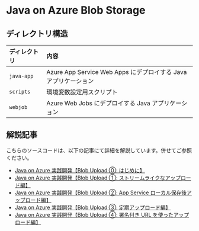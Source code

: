 # Java on Azure Blob Storage

## ディレクトリ構造

| ディレクトリ | 内容 |
| :--- | :--- |
| `java-app` | Azure App Service Web Apps にデプロイする Java アプリケーション |
| `scripts` | 環境変数設定用スクリプト |
| `webjob` | Azure Web Jobs にデプロイする Java アプリケーション |

## 解説記事

こちらのソースコードは、以下の記事にて詳細を解説しています。併せてご参照ください。

- [Java on Azure 実践開発【Blob Upload ⓪: はじめに】](https://qiita.com/kk31108424/items/d07c7cf8926e669c6fa2)
- [Java on Azure 実践開発【Blob Upload ①: ストリームライクなアップロード編】](https://qiita.com/kk31108424/items/63ab4fdd0492e344573a)
- [Java on Azure 実践開発【Blob Upload ②: App Service ローカル保存後アップロード編】](https://qiita.com/kk31108424/items/366649945294a50b808a)
- [Java on Azure 実践開発【Blob Upload ③: 定期アップロード編】](https://qiita.com/kk31108424/items/5182adf18695238fc1e1)
- [Java on Azure 実践開発【Blob Upload ④: 署名付き URL を使ったアップロード編】](https://qiita.com/kk31108424/items/314027635b4518b2a6b2)
